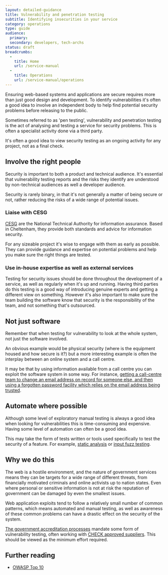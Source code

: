 ```yaml
---
layout: detailed-guidance
title: Vulnerability and penetration testing
subtitle: Identifying insecurities in your service
category: operations
type: guide
audience:
  primary:
  secondary: developers, tech-archs
status: draft
breadcrumbs:
  -
    title: Home
    url: /service-manual
  -
    title: Operations
    url: /service-manual/operations
---
```


Ensuring web-based systems and applications are secure requires more than just good design and development. To identify vulnerabilities it's often a good idea to involve an independent body to help find potential security problems before releasing to the public.

Sometimes referred to as 'pen testing', vulnerability and penetration testing is the act of analysing and testing a service for security problems. This is often a specialist activity done via a third party.

It's often a good idea to view security testing as an ongoing activity for any project, not as a final check.

## Involve the right people

Security is important to both a product and technical audience. It's essential
that vulnerability testing reports and the risks they identify are understood
by non-technical audiences as well a developer audience.

Security is rarely binary, in that it's not generally a matter of being secure or not, rather reducing the risks of a wide range of potential issues.

### Liaise with CESG

[CESG](http://www.cesg.gov.uk/Pages/homepage.aspx) are the National Technical
Authority for information assurance. Based in Cheltenham, they provide both
standards and advice for information security.

For any sizeable project it's wise to engage with them as early as possible. They can provide guidance and expertise on potential problems and help you make sure the right things are tested.

### Use in-house expertise as well as external services

Testing for security issues should be done throughout the development of a service, as well as regularly when it's up and running. Having third parties do this testing is a good way of introducing genuine experts and getting a different view on something. However it's also important to make sure the team building the software know that security is the responsibility of the team, and not something that's outsourced.

## Not just software

Remember that when testing for vulnerability to look at the whole system, not
just the software involved.

An obvious example would be physical security (where is the equipment housed
and how secure is it?) but a more interesting example is often the interplay
between an online system and a call centre.

It may be that by using information available from a call centre you can exploit the software system in some way. For instance, [getting a call-centre team to change an email address on record for someone else, and then using a forgotten password facility which relies on the email address being trusted](http://www.emptyage.com/post/28679875595/yes-i-was-hacked-hard-here).

## Automate where possible

Although some level of exploratory manual testing is always a good idea when looking for vulnerabilities this is time-consuming and expensive. Having some level of automation can often be a good idea.

This may take the form of tests written or tools used specifically to test the security of a feature. For example, [static analysis](http://en.wikipedia.org/wiki/Static_program_analysis) or [input fuzz testing](http://en.wikipedia.org/wiki/Fuzz_testing).

## Why we do this

The web is a hostile environment, and the nature of government services means they can be targets for a wide range of different threats, from financially motivated criminals and online activists up to nation states. Even where personal or sensitive information is not at risk the reputation of government can be damaged by even the smallest issues.

Web application exploits tend to follow a relatively small number of common patterns, which means automated and manual testing, as well as awareness of these common problems can have a drastic effect on the security of the system.

[The government accreditation processes](http://www.cesg.gov.uk/servicecatalogue/PGAS/Pages/PGAS.aspx) mandate some form of vulnerability testing, often working with [CHECK approved suppliers](http://www.cesg.gov.uk/finda/Pages/CHECKSearch.aspx). This should be viewed as the minimum effort required.

## Further reading

* [OWASP Top 10](https://www.owasp.org/index.php/Top_10_2010)
